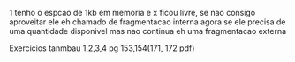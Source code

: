 1 tenho o espcao de 1kb em memoria e x ficou livre, se nao consigo aproveitar ele eh chamado de fragmentacao interna
agora se ele precisa de uma quantidade disponivel mas nao continua eh uma fragmentacao externa



Exercicios tanmbau
1,2,3,4 pg 153,154(171, 172 pdf)